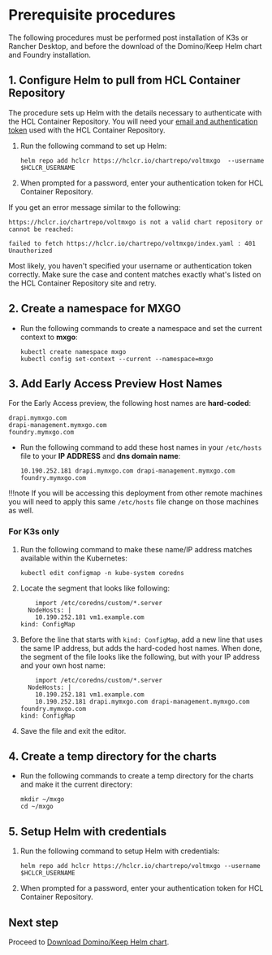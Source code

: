# Prerequisite procedures

The following procedures must be performed post installation of K3s or Rancher Desktop, and before the download of the Domino/Keep Helm chart and Foundry installation. 

## 1. Configure Helm to pull from HCL Container Repository

The procedure sets up Helm with the details necessary to authenticate with the HCL Container Repository. You will need your [email and authentication token](k3sinstall.md#5-obtain-your-authentication-token-from-hcl-container-repository) used with the HCL Container Repository.

1. Run the following command to set up Helm:

    ```
    helm repo add hclcr https://hclcr.io/chartrepo/voltmxgo  --username $HCLCR_USERNAME
    ```

2. When prompted for a password, enter your authentication token for HCL Container Repository.  

If you get an error message similar to the following:

```
https://hclcr.io/chartrepo/voltmxgo is not a valid chart repository or cannot be reached: 
```

```
failed to fetch https://hclcr.io/chartrepo/voltmxgo/index.yaml : 401 Unauthorized
```

Most likely, you haven't specified your username or authentication token correctly. Make sure the case and content matches exactly what's listed on the HCL Container Repository site and retry.

## 2. Create a namespace for MXGO

- Run the following commands to create a namespace and set the current context to **mxgo**:

    ```
    kubectl create namespace mxgo
    kubectl config set-context --current --namespace=mxgo
    ```

## 3. Add Early Access Preview Host Names

For the Early Access preview, the following host names are **hard-coded**:

```
drapi.mymxgo.com
drapi-management.mymxgo.com
foundry.mymxgo.com
```

- Run the following command to add these host names in your `/etc/hosts` file to your **IP ADDRESS** and **dns domain name**:

    ```
    10.190.252.181 drapi.mymxgo.com drapi-management.mymxgo.com foundry.mymxgo.com
    ```

!!!note
    If you will be accessing this deployment from other remote machines you will need to apply this same `/etc/hosts` file change on those machines as well.

### For K3s only

1. Run the following command to make these name/IP address matches available within the Kubernetes: 

    ```
    kubectl edit configmap -n kube-system coredns
    ```

2. Locate the segment that looks like following:

    ```
        import /etc/coredns/custom/*.server
      NodeHosts: |
        10.190.252.181 vm1.example.com
    kind: ConfigMap
    ```

3. Before the line that starts with `kind: ConfigMap`, add a new line that uses the same IP address, but adds the hard-coded host names. When done, the segment of the file looks like the following, but with your IP address and your own host name:

    ```
        import /etc/coredns/custom/*.server
      NodeHosts: |
        10.190.252.181 vm1.example.com
        10.190.252.181 drapi.mymxgo.com drapi-management.mymxgo.com foundry.mymxgo.com
    kind: ConfigMap
    ```
4. Save the file and exit the editor.


## 4. Create a temp directory for the charts

- Run the following commands to create a temp directory for the charts and make it the current directory:

    ```
    mkdir ~/mxgo
    cd ~/mxgo
    ```

## 5. Setup Helm with credentials

1. Run the following command to setup Helm with credentials:

    ```
    helm repo add hclcr https://hclcr.io/chartrepo/voltmxgo --username $HCLCR_USERNAME
    ```

2. When prompted for a password, enter your authentication token for HCL Container Repository.

## Next step

Proceed to [Download Domino/Keep Helm chart](downloadhelmchart.md).